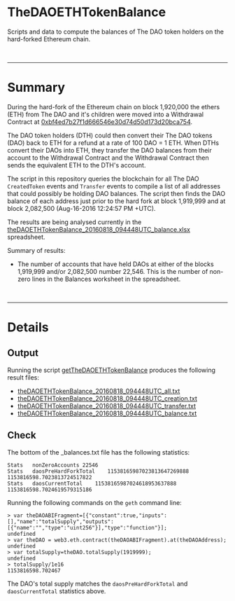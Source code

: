 # TheDAOETHTokenBalance

Scripts and data to compute the balances of The DAO token holders on the hard-forked Ethereum chain.

<br />

---

# Summary

During the hard-fork of the Ethereum chain on block 1,920,000 the ethers (ETH) from The DAO and it's children were moved into a Withdrawal Contract at [0xbf4ed7b27f1d666546e30d74d50d173d20bca754](https://etherscan.io/address/0xbf4ed7b27f1d666546e30d74d50d173d20bca754#code).

The DAO token holders (DTH) could then convert their The DAO tokens (DAO) back to ETH for a refund at a rate of 100 DAO = 1 ETH. When DTHs convert their DAOs into ETH, they transfer the DAO balances from their account to the Withdrawal Contract and the Withdrawal Contract then sends the equivalent ETH to the DTH's account.

The script in this repository queries the blockchain for all The DAO `CreatedToken` events and `Transfer` events to compile a list of all addresses that could possibly be holding DAO balances. The script then finds the DAO balance of each address just prior to the hard fork at block 1,919,999 and at block 2,082,500 (Aug-16-2016 12:24:57 PM +UTC).

The results are being analysed currently in the [theDAOETHTokenBalance_20160818_094448UTC_balance.xlsx](https://github.com/bokkypoobah/TheDAOETHTokenBalance/blob/master/theDAOETHTokenBalance_20160818_094448UTC_balance.xlsx) spreadsheet.

Summary of results:
* The number of accounts that have held DAOs at either of the blocks 1,919,999 and/or 2,082,500 number 22,546. This is the number of non-zero lines in the Balances worksheet in the spreadsheet.



<br />

---

# Details

## Output
Running the script [getTheDAOETHTokenBalance](https://github.com/bokkypoobah/TheDAOETHTokenBalance/blob/master/getTheDAOETHTokenBalance) produces the following result files:

* [theDAOETHTokenBalance_20160818_094448UTC_all.txt](https://github.com/bokkypoobah/TheDAOETHTokenBalance/blob/master/theDAOETHTokenBalance_20160818_094448UTC_all.txt)
* [theDAOETHTokenBalance_20160818_094448UTC_creation.txt](https://github.com/bokkypoobah/TheDAOETHTokenBalance/blob/master/theDAOETHTokenBalance_20160818_094448UTC_creation.txt)
* [theDAOETHTokenBalance_20160818_094448UTC_transfer.txt](https://github.com/bokkypoobah/TheDAOETHTokenBalance/blob/master/theDAOETHTokenBalance_20160818_094448UTC_transfer.txt)
* [theDAOETHTokenBalance_20160818_094448UTC_balance.txt](https://github.com/bokkypoobah/TheDAOETHTokenBalance/blob/master/theDAOETHTokenBalance_20160818_094448UTC_balance.txt)

## Check
The bottom of the _balances.txt file has the following statistics:

    Stats	nonZeroAccounts	22546
    Stats	daosPreHardForkTotal	11538165987023813647269888	1153816598.7023813724517822
    Stats	daosCurrentTotal	11538165987024618953637888	1153816598.7024619579315186
    
Running the following commands on the `geth` command line:

    > var theDAOABIFragment=[{"constant":true,"inputs":[],"name":"totalSupply","outputs":[{"name":"","type":"uint256"}],"type":"function"}];
    undefined
    > var theDAO = web3.eth.contract(theDAOABIFragment).at(theDAOAddress);
    undefined
    > var totalSupply=theDAO.totalSupply(1919999);
    undefined
    > totalSupply/1e16
    1153816598.702467
    
The DAO's total supply matches the `daosPreHardForkTotal` and `daosCurrentTotal` statistics above.

